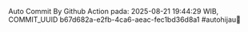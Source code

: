 Auto Commit By Github Action pada: 2025-08-21 19:44:29 WIB, COMMIT_UUID b67d682a-e2fb-4ca6-aeac-fec1bd36d8a1 #autohijau🗿
